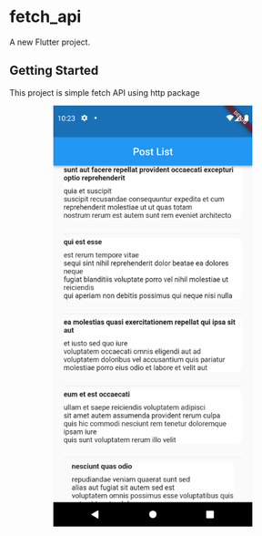 # fetch_api

A new Flutter project.

## Getting Started

This project is simple fetch API using http package

<p align="center">
  <img src="/gitimages/Screenshot_1697768586.png" width="350" title="hover text">

</p>